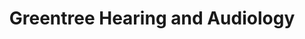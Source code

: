 ---
title: " Greentree Hearing and Audiology"
url: /kirkwood/greentree-hearing-and-audiology/
shop: hearing aids
---